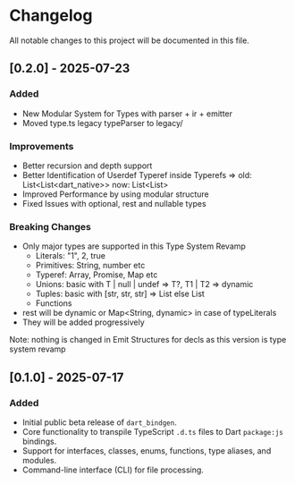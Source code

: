 # Changelog

All notable changes to this project will be documented in this file.

## [0.2.0] - 2025-07-23
### Added
- New Modular System for Types with parser + ir + emitter
- Moved type.ts legacy typeParser to legacy/

### Improvements
- Better recursion and depth support
- Better Identification of Userdef Typeref inside Typerefs => old: List<List<dart_native>> now: List<List<Typeref Name>>
- Improved Performance by using modular structure
- Fixed Issues with optional, rest and nullable types

### Breaking Changes
- Only major types are supported in this Type System Revamp
  - Literals: "1", 2, true
  - Primitives: String, number etc
  - Typeref: Array, Promise, Map etc
  - Unions: basic with T | null | undef => T?, T1 | T2 => dynamic
  - Tuples: basic with [str, str, str] => List<Str> else List<dynamic>
  - Functions
- rest will be dynamic or Map<String, dynamic> in case of typeLiterals
- They will be added progressively

Note: nothing is changed in Emit Structures for decls as this version is type system revamp

## [0.1.0] - 2025-07-17

### Added
- Initial public beta release of `dart_bindgen`.
- Core functionality to transpile TypeScript `.d.ts` files to Dart `package:js` bindings.
- Support for interfaces, classes, enums, functions, type aliases, and modules.
- Command-line interface (CLI) for file processing.
